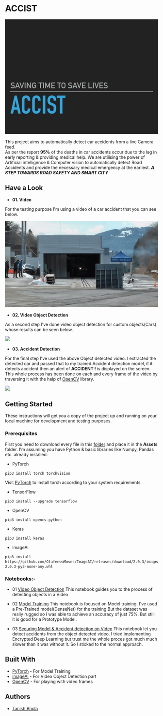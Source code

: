 # ACCIST

![](Assets/Accist.gif)

This project aims to automatically detect car accidents from a live Camera feed.<br> 
As per the report **95%** of the deaths in car accidents occur due to the lag in early reporting & providing medical help. We are utilising the power of Artificial intelligence & Computer vision to automatically detect Road Accidents and provide the necessary medical emergency at the earliest.
***A STEP TOWARDS ROAD SAFETY AND SMART CITY***  <br>

## Have a Look

* **01. Video**

For the testing purpose I'm using a video of a car accident that you can see below.

![](Assets/vid.gif)

* **02. Video Object Detection**

As a second step I've done video object detection for custom objects(Cars) whose results can be seen below.

![](Assets/ObjectDetectedVideo.gif)

* **03. Accident Detection**

For the final step I've used the above Object detected video. I extracted the detected car and passed that to my trained Accident detection model, if it detects accident then an alert of **ACCIDENT !** is displayed on the screen. This whole process has been done on each and every frame of the video by traversing it with the help of [OpenCV](https://opencv.org) library.

![](Assets/output.gif)

## Getting Started
These instructions will get you a copy of the project up and running on your local machine for development and testing purposes.

### Prerequisites
First you need to download every file in this [folder](https://drive.google.com/open?id=1Fd4FDT6TpPLIZuWU4ZGB0YI5cyWLxeSt) and place it in the **Assets** folder.
I'm assuming you have Python & basic libraries like Numpy, Pandas etc. already installed.<br>

* PyTorch
```
pip3 install torch torchvision
```
Visit [PyTorch](https://pytorch.org/) to install torch according to your system requirements

* TensorFlow
```
pip3 install --upgrade tensorflow
```

* OpenCV
```
pip3 install opencv-python
```

* Keras
```
pip3 install keras
```
* ImageAI
```
pip3 install https://github.com/OlafenwaMoses/ImageAI/releases/download/2.0.3/imageai-2.0.3-py3-none-any.whl
```

### Notebooks:-
* 01 [Video Object Detection]() This notebook guides you to the process of detecting objects in a Video<br>

* 02 [Model Training]() This notebook is focused on Model training. I've used a Pre-Trained model(DenseNet) for the training But the dataset was really rugged so I was able to achieve an accuracy of just 75%. But still it is good for a Prototype Model.<br>

* 03 [Securing Model & Accident detection on Video]() This notebook let you detect accidents from the object detected video. I tried implementing Encrypted Deep Learning but trust me the whole proces got much much slower than it was without it. So I sticked to the normal approach.<br>


## Built With
* [PyTorch](https://pytorch.org/) - For Model Training
* [ImageAI](http://imageai.org/) - For Video Object Detection part
* [OpenCV](https://opencv.org) - For playing with video frames

## Authors
* [Tanish Bhola](https://github.com/TanishB)

